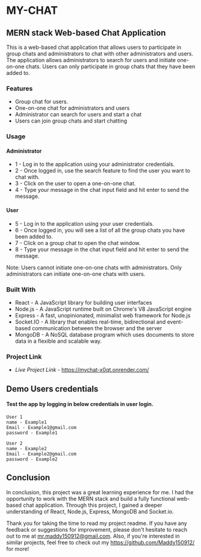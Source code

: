 # MY-CHAT


## MERN stack Web-based Chat Application

This is a web-based chat application that allows users to participate in group chats and administrators to chat with other administrators and users. The application allows administrators to search for users and initiate one-on-one chats. Users can only participate in group chats that they have been added to.


### Features

-   Group chat for users.
-   One-on-one chat for administrators and users
-   Administrator can search for users and start a chat
-   Users can join group chats and start chatting
 
 
### Usage
 
#### Administrator

 * 1 - Log in to the application using your administrator credentials.
 * 2 - Once logged in, use the search feature to find the user you want to chat with.
 * 3 - Click on the user to open a one-on-one chat.
 * 4 - Type your message in the chat input field and hit enter to send the message.
 
 
#### User

 * 5 - Log in to the application using your user credentials.
 * 6 - Once logged in, you will see a list of all the group chats you have been added to.
 * 7 - Click on a group chat to open the chat window.
 * 8 - Type your message in the chat input field and hit enter to send the message. 
 
 Note: Users cannot initiate one-on-one chats with administrators. Only administrators can initiate one-on-one chats with users.
 
 
### Built With

 -  React - A JavaScript library for building user interfaces
 -  Node.js - A JavaScript runtime built on Chrome's V8 JavaScript engine
 -  Express - A fast, unopinionated, minimalist web framework for Node.js
 -  Socket.IO - A library that enables real-time, bidirectional and event-based communication between the browser and the server
 -  MongoDB - A NoSQL database program which uses documents to store data in a flexible and scalable way.
 
### Project Link

 - *Live Project Link* - https://mychat-x0qt.onrender.com/

## Demo Users credentials
#### Test the app by logging in below credentials in user login.

    User 1
    name - Example1 
    Email - Example1@gmail.com
    password - Example1
    
    User 2
    name - Example2 
    Email - Example2@gmail.com
    password - Example2


## Conclusion

In conclusion, this project was a great learning experience for me. I had the opportunity to work with the MERN stack and build a fully functional web-based chat application. Through this project, I gained a deeper understanding of React, Node.js, Express, MongoDB and Socket.io.

Thank you for taking the time to read my project readme. If you have any feedback or suggestions for improvement, please don't hesitate to reach out to me at  mr.maddy150912@gmail.com.
Also, if you're interested in similar projects, feel free to check out my https://github.com/Maddy150912/  for more! 
